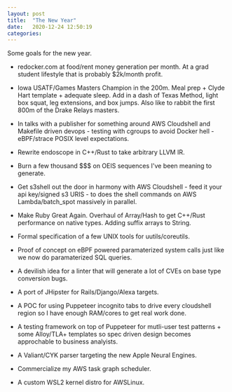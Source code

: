 ```yaml
---
layout: post
title:  "The New Year"
date:   2020-12-24 12:50:19
categories: 
---
```


Some goals for the new year.

* redocker.com at food/rent money generation per month. At a grad student lifestyle that is probably $2k/month profit.

* Iowa USATF/Games Masters Champion in the 200m. Meal prep + Clyde Hart template + adequate sleep. Add in a dash of Texas Method, light box squat, leg extensions, and box jumps. Also like to rabbit the first 800m of the Drake Relays masters.

* In talks with a publisher for something around AWS Cloudshell and Makefile driven devops - testing with cgroups to avoid Docker hell - eBPF/strace POSIX level expectations. 

* Rewrite endoscope in C++/Rust to take arbitrary LLVM IR.

* Burn a few thousand $$$ on OEIS sequences I've been meaning to generate.

* Get s3shell out the door in harmony with AWS Cloudshell - feed it your api key/signed s3 URIS - to does the shell commands on AWS Lambda/batch_spot massively in parallel.

* Make Ruby Great Again. Overhaul of Array/Hash to get C++/Rust performance on native types. Adding suffix arrays to String.

* Formal specification of a few UNIX tools for uutils/coreutils.

* Proof of concept on eBPF powered paramaterized system calls just like we now do paramaterized SQL queries.

* A devilish idea for a linter that will generate a lot of CVEs on base type conversion bugs.

* A port of JHipster for Rails/Django/Alexa targets.

* A POC for using Puppeteer incognito tabs to drive every cloudshell region so I have enough RAM/cores to get real work done. 

* A testing framework on top of Puppeteer for mutli-user test patterns + some Alloy/TLA+ templates so spec driven design becomes approchable to business analyists.

* A Valiant/CYK parser targeting the new Apple Neural Engines.

* Commercialize my AWS task graph scheduler.

* A custom WSL2 kernel distro for AWSLinux.
